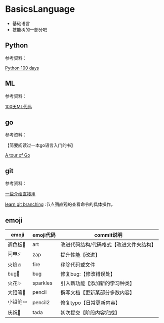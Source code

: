 # BasicsLanguage

- 基础语言
- 技能树的一部分吧

## Python

参考资料：

[Python 100 days](<https://github.com/jackfrued/Python-100-Days>)

## ML

参考资料：

[100天ML代码](<https://github.com/Avik-Jain/100-Days-Of-ML-Code>)

## go

参考资料：

【简要阅读过一本go语言入门的书】

[A tour of Go](<https://tour.golang.org/welcome/1>)

## git

参考资料：

[一些介绍直接用](<https://www.liaoxuefeng.com/wiki/896043488029600>)

[learn git branching](<https://learngitbranching.js.org/?NODEMO>) :节点图直观的查看命令的具体操作。

## emoji

| emoji   | emoji代码 | commit说明                              |
| ------- | --------- | --------------------------------------- |
| 调色板🎨 | ​art​       | 改进代码结构/代码格式【改进文件夹结构】 |
| 闪电⚡️   | zap       | 提升性能【改进】                        |
| 火焰🔥   | fire      | 移除代码或文件                          |
| bug🐛    | bug       | 修复bug:【修改错误处】                  |
| 火花✨   | sparkles  | 引入新功能【添加新的学习种类】          |
| 大铅笔📝 | pencil    | 撰写文档【更新某部分多数内容】          |
| 小铅​笔✏️ | pencil2   | 修复typo【日常更新内容】                |
| 庆祝🎉   | tada      | 初次提交【阶段内容完成】                |

